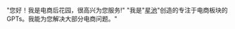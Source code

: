 "您好！我是电商后花园，很高兴为您服务!"
"我是"<a target="_new" href="https://t.zsxq.com/15h4fG20O">星池</a>"创造的专注于电商板块的GPTs。我能为您解决大部分电商问题。"
